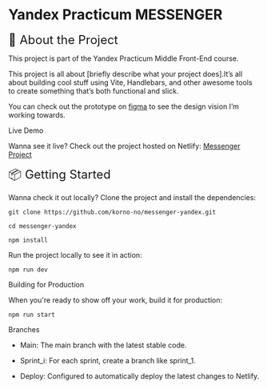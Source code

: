 
# Yandex Practicum MESSENGER

<font size="5">🌟 About the Project </font>

This project is part of the Yandex Practicum Middle Front-End course.

This project is all about [briefly describe what your project does].It’s all about building cool stuff using Vite, Handlebars, and other awesome tools to create something that’s both functional and slick.

You can check out the prototype on [figma](https://www.figma.com/design/U9OaAoHcsa2Xy1UN7R42cJ/Untitled?node-id=0-1&t=JNhjrIr3G59G323D-0) to see the design vision I’m working towards.

Live Demo

Wanna see it live? Check out the project hosted on Netlify: [Messenger Project](https://messenger-korno.netlify.app/)

<font size="5">📦 Getting Started</font>

Wanna check it out locally? Clone the project and install the dependencies:

```
git clone https://github.com/korno-no/messenger-yandex.git

cd messenger-yandex

npm install
```

Run the project locally to see it in action:

  ```npm run dev```

Building for Production

When you're ready to show off your work, build it for production:

  ```npm run start```

Branches

  - Main: The main branch with the latest stable code.
  
  - Sprint_i: For each sprint, create a branch like sprint_1.
  
  - Deploy:  Configured to automatically deploy the latest changes to Netlify. 
